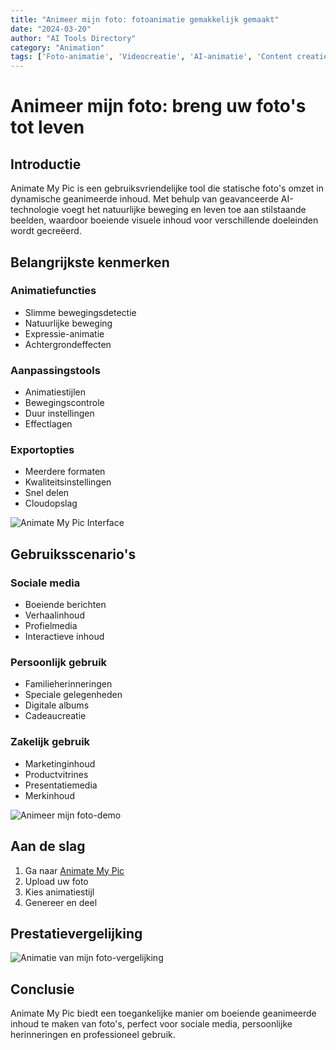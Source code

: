 ```yaml
---
title: "Animeer mijn foto: fotoanimatie gemakkelijk gemaakt"
date: "2024-03-20"
author: "AI Tools Directory"
category: "Animation"
tags: ['Foto-animatie', 'Videocreatie', 'AI-animatie', 'Content creatie']
---
```

# Animeer mijn foto: breng uw foto's tot leven

## Introductie

Animate My Pic is een gebruiksvriendelijke tool die statische foto's omzet in dynamische geanimeerde inhoud. Met behulp van geavanceerde AI-technologie voegt het natuurlijke beweging en leven toe aan stilstaande beelden, waardoor boeiende visuele inhoud voor verschillende doeleinden wordt gecreëerd.

## Belangrijkste kenmerken

### Animatiefuncties
- Slimme bewegingsdetectie
- Natuurlijke beweging
- Expressie-animatie
- Achtergrondeffecten

### Aanpassingstools
- Animatiestijlen
- Bewegingscontrole
- Duur instellingen
- Effectlagen

### Exportopties
- Meerdere formaten
- Kwaliteitsinstellingen
- Snel delen
- Cloudopslag

![Animate My Pic Interface](/imgs/animate-my-pic/interface.jpg)

## Gebruiksscenario's

### Sociale media
- Boeiende berichten
- Verhaalinhoud
- Profielmedia
- Interactieve inhoud

### Persoonlijk gebruik
- Familieherinneringen
- Speciale gelegenheden
- Digitale albums
- Cadeaucreatie

### Zakelijk gebruik
- Marketinginhoud
- Productvitrines
- Presentatiemedia
- Merkinhoud

![Animeer mijn foto-demo](/imgs/animate-my-pic/demo.jpg)

## Aan de slag

1. Ga naar [Animate My Pic](https://animate-my-pic.com)
2. Upload uw foto
3. Kies animatiestijl
4. Genereer en deel

## Prestatievergelijking

![Animatie van mijn foto-vergelijking](/imgs/animate-my-pic/comparison.jpg)

## Conclusie

Animate My Pic biedt een toegankelijke manier om boeiende geanimeerde inhoud te maken van foto's, perfect voor sociale media, persoonlijke herinneringen en professioneel gebruik.